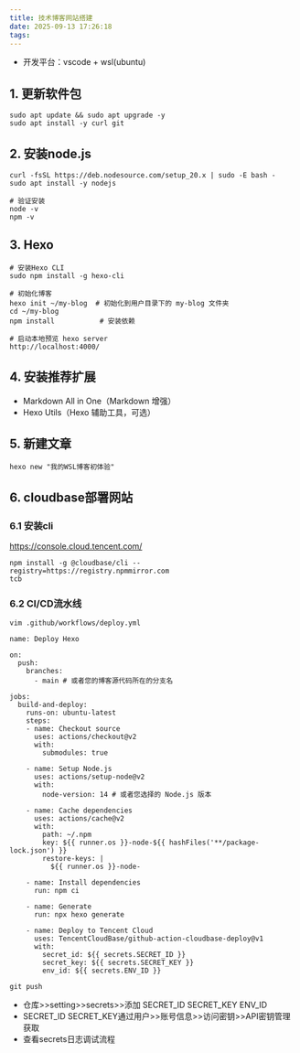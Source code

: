 ```yaml
---
title: 技术博客网站搭建
date: 2025-09-13 17:26:18
tags:
---
```


- 开发平台：vscode + wsl(ubuntu)

## 1. 更新软件包
```
sudo apt update && sudo apt upgrade -y
sudo apt install -y curl git
```
## 2. 安装node.js
```
curl -fsSL https://deb.nodesource.com/setup_20.x | sudo -E bash -
sudo apt install -y nodejs
```

```
# 验证安装
node -v
npm -v
```

## 3. Hexo
```
# 安装Hexo CLI
sudo npm install -g hexo-cli
```

```
# 初始化博客
hexo init ~/my-blog  # 初始化到用户目录下的 my-blog 文件夹
cd ~/my-blog
npm install           # 安装依赖
```

```
# 启动本地预览 hexo server
http://localhost:4000/
```
## 4. 安装推荐扩展
- Markdown All in One​​（Markdown 增强）
- Hexo Utils​​（Hexo 辅助工具，可选）

## 5. 新建文章
`hexo new "我的WSL博客初体验"`

## 6. cloudbase部署网站
### 6.1 安装cli
https://console.cloud.tencent.com/
```
npm install -g @cloudbase/cli --registry=https://registry.npmmirror.com
tcb
```
### 6.2 CI/CD流水线
`vim .github/workflows/deploy.yml`
```
name: Deploy Hexo

on:
  push:
    branches:
      - main # 或者您的博客源代码所在的分支名

jobs:
  build-and-deploy:
    runs-on: ubuntu-latest
    steps:
    - name: Checkout source
      uses: actions/checkout@v2
      with:
        submodules: true

    - name: Setup Node.js
      uses: actions/setup-node@v2
      with:
        node-version: 14 # 或者您选择的 Node.js 版本

    - name: Cache dependencies
      uses: actions/cache@v2
      with:
        path: ~/.npm
        key: ${{ runner.os }}-node-${{ hashFiles('**/package-lock.json') }}
        restore-keys: |
          ${{ runner.os }}-node-

    - name: Install dependencies
      run: npm ci

    - name: Generate
      run: npx hexo generate

    - name: Deploy to Tencent Cloud
      uses: TencentCloudBase/github-action-cloudbase-deploy@v1
      with:
        secret_id: ${{ secrets.SECRET_ID }}
        secret_key: ${{ secrets.SECRET_KEY }}
        env_id: ${{ secrets.ENV_ID }}

```
`git push`
- 仓库>>setting>>secrets>>添加 SECRET_ID SECRET_KEY ENV_ID
- SECRET_ID SECRET_KEY通过用户>>账号信息>>访问密钥>>API密钥管理获取
- 查看secrets日志调试流程